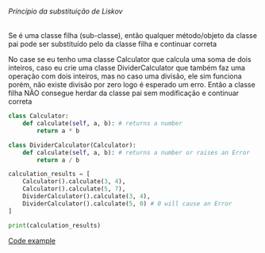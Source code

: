 ###### Princípio da substituição de Liskov

Se é uma classe filha (sub-classe), então qualquer método/objeto da classe pai pode ser substituído
pelo da classe filha e continuar correta

No case se eu tenho uma classe Calculator que calcula uma soma de dois inteiros,
 caso eu crie uma classe DividerCalculator que também faz uma operação com dois inteiros, 
 mas no caso uma divisão, ele sim funciona porém, não existe divisão por zero logo é esperado um erro.
Então a classe filha NÃO consegue herdar da classe pai sem modificação e continuar correta

```python
class Calculator:
    def calculate(self, a, b): # returns a number
        return a * b

class DividerCalculator(Calculator):
    def calculate(self, a, b): # returns a number or raises an Error
        return a / b

calculation_results = [
    Calculator().calculate(3, 4),
    Calculator().calculate(5, 7),
    DividerCalculator().calculate(3, 4),
    DividerCalculator().calculate(5, 0) # 0 will cause an Error
]

print(calculation_results)

```

[Code example](./liskov.py)